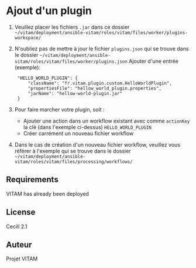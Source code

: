 Ajout d'un plugin
=================

1. Veuillez placer les fichiers ``.jar`` dans ce dossier ``~/vitam/deployment/ansible-vitam/roles/vitam/files/worker/plugins-workspace/``
2. N'oubliez pas de mettre à jour le fichier ``plugins.json`` qui se trouve dans  le dossier ``~/vitam/deployment/ansible-vitam/roles/vitam/files/worker/plugins.json``
   Ajouter d'une entrée (exemple):
    
        "HELLO_WORLD_PLUGIN": {
            "className": "fr.vitam.plugin.custom.HelloWorldPlugin",
            "propertiesFile": "hellow_world_plugin.properties",
            "jarName": "hellow-world-plugin.jar"
        } 
        
3. Pour faire marcher votre plugin, soit :
    - Ajouter une action dans un workflow existant avec comme ``actionKey`` la clé (dans l'exemple ci-dessus) ``HELLO_WORLD_PLUGIN``
    - Créer carrément un nouveau fichier workflow
    
4. Dans le cas de création d'un nouveau fichier workflow, veuillez vous référer à l'exemple qui se trouve dans le dossier ``~/vitam/deployment/ansible-vitam/roles/vitam/files/processing/workflows/`` 


Requirements
------------

VITAM has already been deployed

License
-------

Cecill 2.1

Auteur
------

Projet VITAM
